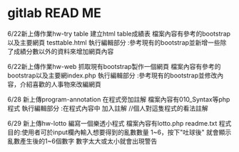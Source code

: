 # gitlab READ ME

6/22新上傳作業hw-try table 建立html table成績表
檔案內容有參考的bootstrap 以及主要網頁 testtable.html
執行編輯部分 :參考現有的bootstrap並新增一些除了成績分數以外的資料來增加網頁內容

6/22新上傳作業hw-web 抓取現有bootstrap製作一個網頁
檔案內容有參考的bootstrap以及主要網index.php
執行編輯部分 :參考現有的bootstrap並修改內容，介紹喜歡的人事物來改編網頁

6/28 新上傳program-annotation 在程式旁加註解
檔案內容有010_Syntax等php程式
執行編輯部分 :在程式內容中 加入註解 //個人對這隻程式的看法註解

6/29 新上傳hw-lotto 編寫一個樂透小程式
檔案內容有lotto.php readme.txt
程式目的:使用者可於input欄內輸入想要得到的亂數數量 1~6，按下"吐球後" 就會顯示亂數產生後的1~6個數字
數字太大或太小就會出現警告
